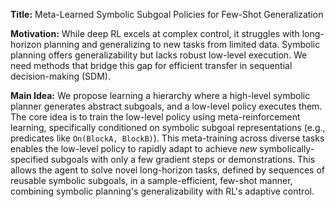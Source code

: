 **Title:** Meta-Learned Symbolic Subgoal Policies for Few-Shot Generalization

**Motivation:** While deep RL excels at complex control, it struggles with long-horizon planning and generalizing to new tasks from limited data. Symbolic planning offers generalizability but lacks robust low-level execution. We need methods that bridge this gap for efficient transfer in sequential decision-making (SDM).

**Main Idea:** We propose learning a hierarchy where a high-level symbolic planner generates abstract subgoals, and a low-level policy executes them. The core idea is to train the low-level policy using meta-reinforcement learning, specifically conditioned on symbolic subgoal representations (e.g., predicates like `On(BlockA, BlockB)`). This meta-training across diverse tasks enables the low-level policy to rapidly adapt to achieve *new* symbolically-specified subgoals with only a few gradient steps or demonstrations. This allows the agent to solve novel long-horizon tasks, defined by sequences of reusable symbolic subgoals, in a sample-efficient, few-shot manner, combining symbolic planning's generalizability with RL's adaptive control.